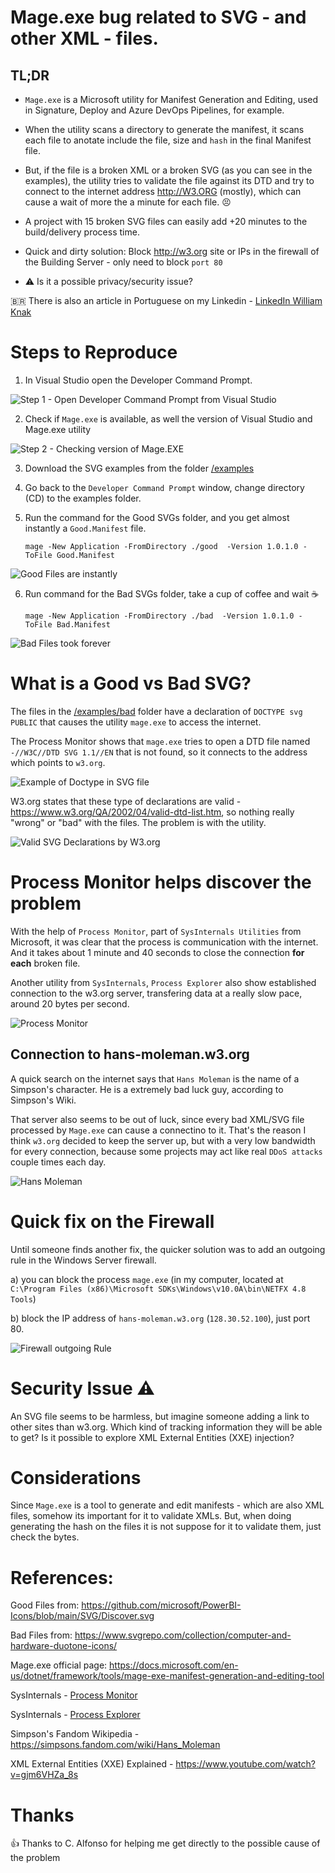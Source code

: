 # Mage.exe bug related to SVG - and other XML - files.

## TL;DR
- `Mage.exe` is a Microsoft utility for Manifest Generation and Editing, used in Signature, Deploy and Azure DevOps Pipelines, for example.

- When the utility scans a directory to generate the manifest, it scans each file to anotate include the file, size and `hash` in the final Manifest file.

- But, if the file is a broken XML or a broken SVG (as you can see in the examples), the utility tries to validate the file against its DTD and try to connect to the internet address http://W3.ORG (mostly), which can cause a wait of more the a minute for each file. 😣

- A project with 15 broken SVG files can easily add +20 minutes to the build/delivery process time.

- Quick and dirty solution: Block http://w3.org site or IPs in the firewall of the Building Server - only need to block `port 80`

- ⚠ Is it a possible privacy/security issue?

🇧🇷 There is also an article in Portuguese on my Linkedin - [LinkedIn William Knak](https://www.linkedin.com/pulse/um-host-muito-azarado-da-w3org-pode-estar-deixando-seu-william-knak/?trackingId=mCHI1dNIRTy5R57CH6Ro0A%3D%3D)

# Steps to Reproduce
1. In Visual Studio open the Developer Command Prompt.

![Step 1 - Open Developer Command Prompt from Visual Studio](img/developer-command-prompt.png)

2. Check if `Mage.exe` is available, as well the version of Visual Studio and Mage.exe utility

![Step 2 - Checking version of Mage.EXE](img/developer-command-prompt-mage.png)

3. Download the SVG examples from the folder [/examples](/examples)

4. Go back to the `Developer Command Prompt` window, change directory (CD) to the examples folder.

5. Run the command for the Good SVGs folder, and you get almost instantly a `Good.Manifest` file.

    ```mage -New Application -FromDirectory ./good  -Version 1.0.1.0 -ToFile Good.Manifest```

![Good Files are instantly](img/image-good-instantly.png)

6. Run command for the Bad SVGs folder, take a cup of coffee and wait ☕

    ```mage -New Application -FromDirectory ./bad  -Version 1.0.1.0 -ToFile Bad.Manifest```

![Bad Files took forever](img/image-bad-takes-forever.png)

# What is a Good vs Bad SVG?

The files in the [/examples/bad](/examples/bad) folder have a declaration of `DOCTYPE svg PUBLIC` that causes the utility `mage.exe` to access the internet. 

The Process Monitor shows that `mage.exe` tries to open a DTD file named `-//W3C//DTD SVG 1.1//EN` that is not found, so it connects to the address which points to `w3.org`.

![Example of Doctype in SVG file](img/svg-doctype-public.png)

W3.org states that these type of declarations are valid - https://www.w3.org/QA/2002/04/valid-dtd-list.htm, so nothing really "wrong" or "bad" with the files. The problem is with the utility.

![Valid SVG Declarations by W3.org](img/w3-valid-svg-optional-declarations.png)

# Process Monitor helps discover the problem

With the help of `Process Monitor`, part of `SysInternals Utilities` from Microsoft, it was clear that the process is communication with the internet. And it takes about 1 minute and 40 seconds to close the connection __for each__ broken file.

Another utility from `SysInternals`, `Process Explorer` also show established connection to the w3.org server, transfering data at a really slow pace, around 20 bytes per second.

![Process Monitor](img/sysinternals-process-monitor.png)

## Connection to hans-moleman.w3.org

A quick search on the internet says that `Hans Moleman` is the name of a Simpson's character. He is a extremely bad luck guy, according to Simpson's Wiki.

That server also seems to be out of luck, since every bad XML/SVG file processed by `Mage.exe` can cause a connectino to it. That's the reason I think `w3.org` decided to keep the server up, but with a very low bandwidth for every connection, because some projects may act like real `DDoS attacks` couple times each day.

![Hans Moleman](img/Hans_Moleman.webp)

# Quick fix on the Firewall

Until someone finds another fix, the quicker solution was to add an outgoing rule in the Windows Server firewall.

  a) you can block the process `mage.exe` (in my computer, located at `C:\Program Files (x86)\Microsoft SDKs\Windows\v10.0A\bin\NETFX 4.8 Tools`)
  
  b) block the IP address of `hans-moleman.w3.org` (`128.30.52.100`), just port 80.

![Firewall outgoing Rule](img/firewall-block-outgoing-rule.png)


# Security Issue ⚠

An SVG file seems to be harmless, but imagine someone adding a link to other sites than w3.org. Which kind of tracking information they will be able to get? Is it possible to explore XML External Entities (XXE) injection?

# Considerations

Since `Mage.exe` is a tool to generate and edit manifests - which are also XML files, somehow its important for it to validate XMLs. But, when doing generating the hash on the files it is not suppose for it to validate them, just check the bytes.

# References: 
Good Files from: https://github.com/microsoft/PowerBI-Icons/blob/main/SVG/Discover.svg

Bad Files from: https://www.svgrepo.com/collection/computer-and-hardware-duotone-icons/

Mage.exe official page:
https://docs.microsoft.com/en-us/dotnet/framework/tools/mage-exe-manifest-generation-and-editing-tool

SysInternals - [Process Monitor](https://docs.microsoft.com/en-us/sysinternals/downloads/procmon)

SysInternals - [Process Explorer](https://docs.microsoft.com/en-us/sysinternals/downloads/process-explorer)

Simpson's Fandom Wikipedia - https://simpsons.fandom.com/wiki/Hans_Moleman

XML External Entities (XXE) Explained - https://www.youtube.com/watch?v=gjm6VHZa_8s

# Thanks

👍 Thanks to C. Alfonso for helping me get directly to the possible cause of the problem
